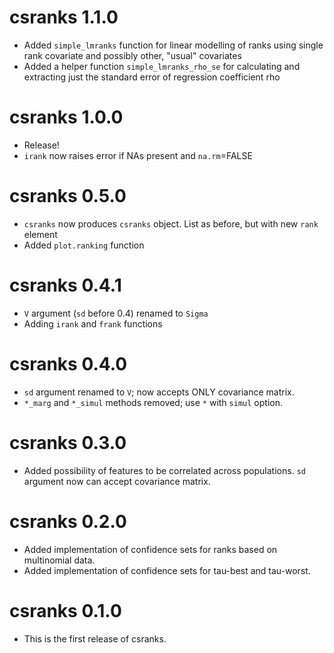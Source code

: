 # csranks 1.1.0

* Added `simple_lmranks` function for linear modelling of ranks using single rank
covariate and possibly other, "usual" covariates
* Added a helper function `simple_lmranks_rho_se` for calculating and extracting just
the standard error of regression coefficient rho

# csranks 1.0.0

* Release!
* `irank` now raises error if NAs present and `na.rm`=FALSE

# csranks 0.5.0

* `csranks` now produces `csranks` object. List as before, but with new `rank` element
* Added `plot.ranking` function

# csranks 0.4.1

* `V` argument (`sd` before 0.4) renamed to `Sigma`
* Adding `irank` and `frank` functions

# csranks 0.4.0

* `sd` argument renamed to `V`; now accepts ONLY covariance matrix.
* `*_marg` and `*_simul` methods removed; use `*` with `simul` option.

# csranks 0.3.0

* Added possibility of features to be correlated across populations. 
`sd` argument now can accept covariance matrix.

# csranks 0.2.0

* Added implementation of confidence sets for ranks based on multinomial data.
* Added implementation of confidence sets for tau-best and tau-worst.

# csranks 0.1.0

* This is the first release of csranks.
